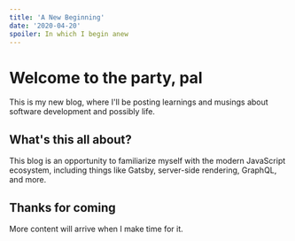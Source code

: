 ```yaml
---
title: 'A New Beginning'
date: '2020-04-20'
spoiler: In which I begin anew
---
```


# Welcome to the party, pal

This is my new blog, where I'll be posting learnings and musings about software development and possibly life.

## What's this all about?

This blog is an opportunity to familiarize myself with the modern JavaScript ecosystem, including things like Gatsby, server-side rendering, GraphQL, and more.

## Thanks for coming

More content will arrive when I make time for it.
